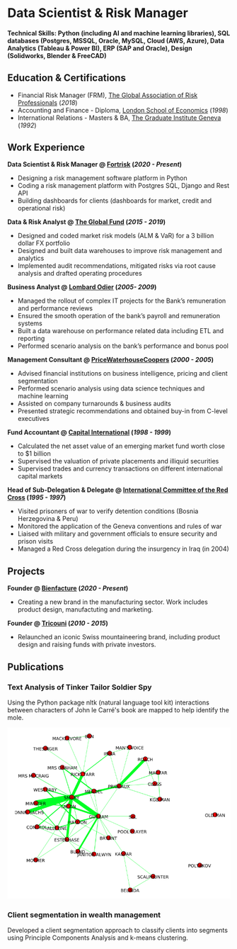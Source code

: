 # Data Scientist & Risk Manager

#### Technical Skills: Python (including AI and machine learning libraries), SQL databases (Postgres, MSSQL, Oracle, MySQL, Cloud (AWS, Azure), Data Analytics (Tableau & Power BI), ERP (SAP and Oracle), Design (Solidworks, Blender & FreeCAD)

## Education & Certifications

- Financial Risk Manager (FRM), [The Global Association of Risk Professionals](https://www.garp.org/) (_2018_)
- Accounting and Finance - Diploma, [London School of Economics](https://www.lse.ac.uk/) (_1998_)
- International Relations - Masters & BA, [The Graduate Institute Geneva](https://www.graduateinstitute.ch/) (_1992_)

## Work Experience

**Data Scientist & Risk Manager @ [Fortrisk](https://fortrisk.com) (_2020 - Present_)**
- Designing a risk management software platform in Python
- Coding a risk management platform with Postgres SQL, Django and Rest API
- Building dashboards for clients (dashboards for market, credit and operational risk)

**Data & Risk Analyst @ [The Global Fund](https://www.theglobalfund.org) (_2015 - 2019_)**
- Designed and coded market risk models (ALM & VaR) for a 3 billion dollar FX portfolio
- Designed and built data warehouses to improve risk management and analytics
- Implemented audit recommendations, mitigated risks via root cause analysis and drafted operating procedures

**Business Analyst @ [Lombard Odier](https://www.lombardodier.com) (_2005- 2009_)**
- Managed the rollout of complex IT projects for the Bank’s remuneration and performance reviews
- Ensured the smooth operation of the bank’s payroll and remuneration systems
- Built a data warehouse on performance related data including ETL and reporting
- Performed scenario analysis on the bank’s performance and bonus pool

**Management Consultant @ [PriceWaterhouseCoopers](https://www.pwc.com) (_2000 - 2005_)**
- Advised financial institutions on business intelligence, pricing and client segmentation
- Performed scenario analysis using data science techniques and machine learning
- Assisted on company turnarounds & business audits
- Presented strategic recommendations and obtained buy-in from C-level executives

**Fund Accountant @ [Capital International](https://www.capitalgroup.com) (_1998 - 1999_)**
- Calculated the net asset value of an emerging market fund worth close to $1 billion
- Supervised the valuation of private placements and illiquid securities
- Supervised trades and currency transactions on different international capital markets

**Head of Sub-Delegation & Delegate @ [International Committee of the Red Cross](https://www.ICRC.org) (_1995 - 1997_)**
- Visited prisoners of war to verify detention conditions (Bosnia Herzegovina & Peru)
- Monitored the application of the Geneva conventions and rules of war
- Liaised with military and government officials to ensure security and prison visits
- Managed a Red Cross delegation during the insurgency in Iraq (in 2004)

## Projects

**Founder @ [Bienfacture](https://www.bienfacture.com) (_2020 - Present_)**
- Creating a new brand in the manufacturing sector. Work includes product design, manufactuting and marketing.

**Founder @ [Tricouni](https://web-production-47f7.up.railway.app) (_2010 - 2015_)**
- Relaunched an iconic Swiss mountaineering brand, including product design and raising funds with private investors.

## Publications

### Text Analysis of Tinker Tailor Soldier Spy

Using the Python package nltk (natural language tool kit) interactions between characters of John le Carré's book are mapped to help identify the mole.

![Project 1](/assets/img/TinkerTailorSoldierSpy_1.png)

### Client segmentation in wealth management

Developed a client segmentation approach to classify clients into segments using Principle Components Analysis and k-means clustering.
